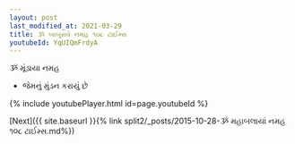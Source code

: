 ```yaml
---
layout: post
last_modified_at: 2021-03-29
title: ૐ બાબુરાવે નમહ ૧૦૮ ટાઈમ્સ
youtubeId: YqUIQmFrdyA
---
```

 
 
 ૐ મૂંડાયા નમહ  
 
 -  જેમનું મુંડન કરાયું છે 
 
  
 
  
 
 
 
 
 
 


{% include youtubePlayer.html id=page.youtubeId %}
 
[Next]({{ site.baseurl }}{% link  split2/_posts/2015-10-28-ૐ મહાબલાયાં નમહ ૧૦૮ ટાઈમ્સ.md%})
 
